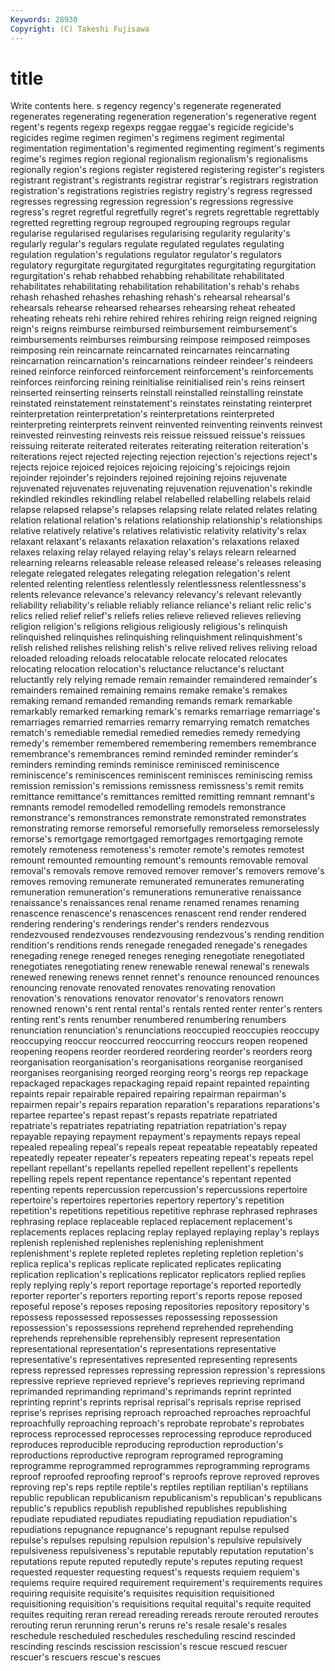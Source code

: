 ```yaml
---
Keywords: 28930 
Copyright: (C) Takeshi Fujisawa
---
```


# title

Write contents here.
s regency regency's regenerate regenerated regenerates regenerating
regeneration regeneration's regenerative regent regent's regents regexp regexps reggae reggae's
regicide regicide's regicides regime regimen regimen's regimens regiment regimental regimentation
regimentation's regimented regimenting regiment's regiments regime's regimes region regional regionalism
regionalism's regionalisms regionally region's regions register registered registering register's registers
registrant registrant's registrants registrar registrar's registrars registration registration's registrations registries
registry registry's regress regressed regresses regressing regression regression's regressions regressive
regress's regret regretful regretfully regret's regrets regrettable regrettably regretted regretting
regroup regrouped regrouping regroups regular regularise regularised regularises regularising regularity
regularity's regularly regular's regulars regulate regulated regulates regulating regulation regulation's
regulations regulator regulator's regulators regulatory regurgitate regurgitated regurgitates regurgitating regurgitation
regurgitation's rehab rehabbed rehabbing rehabilitate rehabilitated rehabilitates rehabilitating rehabilitation rehabilitation's
rehab's rehabs rehash rehashed rehashes rehashing rehash's rehearsal rehearsal's rehearsals
rehearse rehearsed rehearses rehearsing reheat reheated reheating reheats rehi rehire
rehired rehires rehiring reign reigned reigning reign's reigns reimburse reimbursed
reimbursement reimbursement's reimbursements reimburses reimbursing reimpose reimposed reimposes reimposing rein
reincarnate reincarnated reincarnates reincarnating reincarnation reincarnation's reincarnations reindeer reindeer's reindeers
reined reinforce reinforced reinforcement reinforcement's reinforcements reinforces reinforcing reining reinitialise
reinitialised rein's reins reinsert reinserted reinserting reinserts reinstall reinstalled reinstalling
reinstate reinstated reinstatement reinstatement's reinstates reinstating reinterpret reinterpretation reinterpretation's reinterpretations
reinterpreted reinterpreting reinterprets reinvent reinvented reinventing reinvents reinvest reinvested reinvesting
reinvests reis reissue reissued reissue's reissues reissuing reiterate reiterated reiterates
reiterating reiteration reiteration's reiterations reject rejected rejecting rejection rejection's rejections
reject's rejects rejoice rejoiced rejoices rejoicing rejoicing's rejoicings rejoin rejoinder
rejoinder's rejoinders rejoined rejoining rejoins rejuvenate rejuvenated rejuvenates rejuvenating rejuvenation
rejuvenation's rekindle rekindled rekindles rekindling relabel relabelled relabelling relabels relaid
relapse relapsed relapse's relapses relapsing relate related relates relating relation
relational relation's relations relationship relationship's relationships relative relatively relative's relatives
relativistic relativity relativity's relax relaxant relaxant's relaxants relaxation relaxation's relaxations
relaxed relaxes relaxing relay relayed relaying relay's relays relearn relearned
relearning relearns releasable release released release's releases releasing relegate relegated
relegates relegating relegation relegation's relent relented relenting relentless relentlessly relentlessness
relentlessness's relents relevance relevance's relevancy relevancy's relevant relevantly reliability reliability's
reliable reliably reliance reliance's reliant relic relic's relics relied relief
relief's reliefs relies relieve relieved relieves relieving religion religion's religions
religious religiously religious's relinquish relinquished relinquishes relinquishing relinquishment relinquishment's relish
relished relishes relishing relish's relive relived relives reliving reload reloaded
reloading reloads relocatable relocate relocated relocates relocating relocation relocation's reluctance
reluctance's reluctant reluctantly rely relying remade remain remainder remaindered remainder's
remainders remained remaining remains remake remake's remakes remaking remand remanded
remanding remands remark remarkable remarkably remarked remarking remark's remarks remarriage
remarriage's remarriages remarried remarries remarry remarrying rematch rematches rematch's remediable
remedial remedied remedies remedy remedying remedy's remember remembered remembering remembers
remembrance remembrance's remembrances remind reminded reminder reminder's reminders reminding reminds
reminisce reminisced reminiscence reminiscence's reminiscences reminiscent reminisces reminiscing remiss remission
remission's remissions remissness remissness's remit remits remittance remittance's remittances remitted
remitting remnant remnant's remnants remodel remodelled remodelling remodels remonstrance remonstrance's
remonstrances remonstrate remonstrated remonstrates remonstrating remorse remorseful remorsefully remorseless remorselessly
remorse's remortgage remortgaged remortgages remortgaging remote remotely remoteness remoteness's remoter
remote's remotes remotest remount remounted remounting remount's remounts removable removal
removal's removals remove removed remover remover's removers remove's removes removing
remunerate remunerated remunerates remunerating remuneration remuneration's remunerations remunerative renaissance renaissance's
renaissances renal rename renamed renames renaming renascence renascence's renascences renascent
rend render rendered rendering rendering's renderings render's renders rendezvous rendezvoused
rendezvouses rendezvousing rendezvous's rending rendition rendition's renditions rends renegade renegaded
renegade's renegades renegading renege reneged reneges reneging renegotiate renegotiated renegotiates
renegotiating renew renewable renewal renewal's renewals renewed renewing renews rennet
rennet's renounce renounced renounces renouncing renovate renovated renovates renovating renovation
renovation's renovations renovator renovator's renovators renown renowned renown's rent rental
rental's rentals rented renter renter's renters renting rent's rents renumber
renumbered renumbering renumbers renunciation renunciation's renunciations reoccupied reoccupies reoccupy reoccupying
reoccur reoccurred reoccurring reoccurs reopen reopened reopening reopens reorder reordered
reordering reorder's reorders reorg reorganisation reorganisation's reorganisations reorganise reorganised reorganises
reorganising reorged reorging reorg's reorgs rep repackage repackaged repackages repackaging
repaid repaint repainted repainting repaints repair repairable repaired repairing repairman
repairman's repairmen repair's repairs reparation reparation's reparations reparations's repartee repartee's
repast repast's repasts repatriate repatriated repatriate's repatriates repatriating repatriation repatriation's
repay repayable repaying repayment repayment's repayments repays repeal repealed repealing
repeal's repeals repeat repeatable repeatably repeated repeatedly repeater repeater's repeaters
repeating repeat's repeats repel repellant repellant's repellants repelled repellent repellent's
repellents repelling repels repent repentance repentance's repentant repented repenting repents
repercussion repercussion's repercussions repertoire repertoire's repertoires repertories repertory repertory's repetition
repetition's repetitions repetitious repetitive rephrase rephrased rephrases rephrasing replace replaceable
replaced replacement replacement's replacements replaces replacing replay replayed replaying replay's
replays replenish replenished replenishes replenishing replenishment replenishment's replete repleted repletes
repleting repletion repletion's replica replica's replicas replicate replicated replicates replicating
replication replication's replications replicator replicators replied replies reply replying reply's
report reportage reportage's reported reportedly reporter reporter's reporters reporting report's
reports repose reposed reposeful repose's reposes reposing repositories repository repository's
repossess repossessed repossesses repossessing repossession repossession's repossessions reprehend reprehended reprehending
reprehends reprehensible reprehensibly represent representation representational representation's representations representative representative's
representatives represented representing represents repress repressed represses repressing repression repression's
repressions repressive reprieve reprieved reprieve's reprieves reprieving reprimand reprimanded reprimanding
reprimand's reprimands reprint reprinted reprinting reprint's reprints reprisal reprisal's reprisals
reprise reprised reprise's reprises reprising reproach reproached reproaches reproachful reproachfully
reproaching reproach's reprobate reprobate's reprobates reprocess reprocessed reprocesses reprocessing reproduce
reproduced reproduces reproducible reproducing reproduction reproduction's reproductions reproductive reprogram reprogramed
reprograming reprogramme reprogrammed reprogrammes reprogramming reprograms reproof reproofed reproofing reproof's
reproofs reprove reproved reproves reproving rep's reps reptile reptile's reptiles
reptilian reptilian's reptilians republic republican republicanism republicanism's republican's republicans republic's
republics republish republished republishes republishing repudiate repudiated repudiates repudiating repudiation
repudiation's repudiations repugnance repugnance's repugnant repulse repulsed repulse's repulses repulsing
repulsion repulsion's repulsive repulsively repulsiveness repulsiveness's reputable reputably reputation reputation's
reputations repute reputed reputedly repute's reputes reputing request requested requester
requesting request's requests requiem requiem's requiems require required requirement requirement's
requirements requires requiring requisite requisite's requisites requisition requisitioned requisitioning requisition's
requisitions requital requital's requite requited requites requiting reran reread rereading
rereads reroute rerouted reroutes rerouting rerun rerunning rerun's reruns re's
resale resale's resales reschedule rescheduled reschedules rescheduling rescind rescinded rescinding
rescinds rescission rescission's rescue rescued rescuer rescuer's rescuers rescue's rescues
